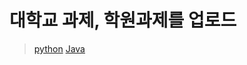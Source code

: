 # 대학교 과제, 학원과제를 업로드
>
> [python](https://github.com/hungrytech/project1/tree/main/python)
> [Java](https://github.com/hungrytech/project1/tree/main/StudyJAVA/src/JAVATIL)
